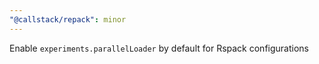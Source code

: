 ```yaml
---
"@callstack/repack": minor
---
```


Enable `experiments.parallelLoader` by default for Rspack configurations

